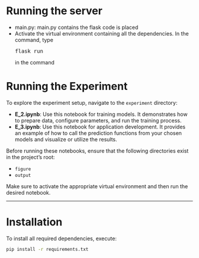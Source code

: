 # Running the server
- main.py: main.py contains the flask code is placed
- Activate the virtual environment containing all the dependencies. In the command, type <pre>flask run</pre>  in the command
# Running the Experiment

To explore the experiment setup, navigate to the `experiment` directory:

- **E_2.ipynb**: Use this notebook for training models. It demonstrates how to prepare data, configure parameters, and run the training process.
- **E_3.ipynb**: Use this notebook for application development. It provides an example of how to call the prediction functions from your chosen models and visualize or utilize the results.

Before running these notebooks, ensure that the following directories exist in the project’s root:

- `figure`  
- `output`  

Make sure to activate the appropriate virtual environment and then run the desired notebook.

---

# Installation

To install all required dependencies, execute:

```bash
pip install -r requirements.txt
